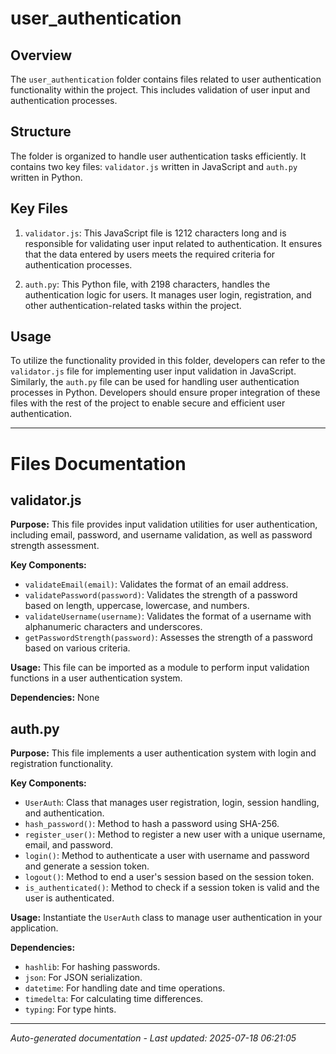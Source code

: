 # user_authentication

## Overview
The `user_authentication` folder contains files related to user authentication functionality within the project. This includes validation of user input and authentication processes.

## Structure
The folder is organized to handle user authentication tasks efficiently. It contains two key files: `validator.js` written in JavaScript and `auth.py` written in Python.

## Key Files
1. `validator.js`: This JavaScript file is 1212 characters long and is responsible for validating user input related to authentication. It ensures that the data entered by users meets the required criteria for authentication processes.
   
2. `auth.py`: This Python file, with 2198 characters, handles the authentication logic for users. It manages user login, registration, and other authentication-related tasks within the project.

## Usage
To utilize the functionality provided in this folder, developers can refer to the `validator.js` file for implementing user input validation in JavaScript. Similarly, the `auth.py` file can be used for handling user authentication processes in Python. Developers should ensure proper integration of these files with the rest of the project to enable secure and efficient user authentication.

---

# Files Documentation

## validator.js

**Purpose:** This file provides input validation utilities for user authentication, including email, password, and username validation, as well as password strength assessment.

**Key Components:**
- `validateEmail(email)`: Validates the format of an email address.
- `validatePassword(password)`: Validates the strength of a password based on length, uppercase, lowercase, and numbers.
- `validateUsername(username)`: Validates the format of a username with alphanumeric characters and underscores.
- `getPasswordStrength(password)`: Assesses the strength of a password based on various criteria.

**Usage:** This file can be imported as a module to perform input validation functions in a user authentication system.

**Dependencies:** None

## auth.py

**Purpose:** This file implements a user authentication system with login and registration functionality.

**Key Components:**
- `UserAuth`: Class that manages user registration, login, session handling, and authentication.
- `hash_password()`: Method to hash a password using SHA-256.
- `register_user()`: Method to register a new user with a unique username, email, and password.
- `login()`: Method to authenticate a user with username and password and generate a session token.
- `logout()`: Method to end a user's session based on the session token.
- `is_authenticated()`: Method to check if a session token is valid and the user is authenticated.

**Usage:** Instantiate the `UserAuth` class to manage user authentication in your application.

**Dependencies:**
- `hashlib`: For hashing passwords.
- `json`: For JSON serialization.
- `datetime`: For handling date and time operations.
- `timedelta`: For calculating time differences.
- `typing`: For type hints.

---
*Auto-generated documentation - Last updated: 2025-07-18 06:21:05*
